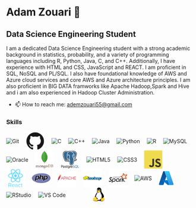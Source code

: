 # Adam Zouari 👋

## **Data Science Engineering Student**
I am a dedicated Data Science Engineering student with a strong academic background in statistics, probability, and a variety of programming languages including R, Python, Java, C, and C++. Additionally, I have experience with HTML and CSS, JavaScript and REACT. I am proficient in SQL, NoSQL and PL/SQL. I also have foundational knowledge of AWS and Azure cloud services and core AWS and Azure architecture principles. I am also proficient in BIG DATA framworks like Apache Hadoop,Spark and Hive and i am also experienced in Hadoop Cluster Administration.

- 📫 How to reach me: ademzouari55@gmail.com

### Skills
<p align="left">
  <img src="https://cdn.jsdelivr.net/gh/devicons/devicon@latest/icons/git/git-original.svg" alt="Git" width="50px" style="vertical-align: middle; padding-right: 15px;" />
  <img src="https://github.com/devicons/devicon/blob/v2.16.0/icons/github/github-original.svg" alt="GitHub" width="50px" style="vertical-align: middle; padding-right: 15px;" />
  <img src="https://cdn.jsdelivr.net/gh/devicons/devicon@latest/icons/c/c-original.svg" alt="C" width="50px" style="vertical-align: middle; padding-right: 15px;" />
  <img src="https://cdn.jsdelivr.net/gh/devicons/devicon@latest/icons/cplusplus/cplusplus-original.svg" alt="C++" width="50px" style="vertical-align: middle; padding-right: 15px;" />
  <img src="https://cdn.jsdelivr.net/gh/devicons/devicon@latest/icons/java/java-original.svg" alt="Java" width="50px" style="vertical-align: middle; padding-right: 15px;" />
  <img src="https://cdn.jsdelivr.net/gh/devicons/devicon@latest/icons/python/python-original.svg" alt="Python" width="50px" style="vertical-align: middle; padding-right: 15px;" />
  <img src="https://cdn.jsdelivr.net/gh/devicons/devicon@latest/icons/r/r-original.svg" alt="R" width="50px" style="vertical-align: middle; padding-right: 15px;" />
  <img src="https://cdn.jsdelivr.net/gh/devicons/devicon@latest/icons/mysql/mysql-original.svg" alt="MySQL" width="50px" style="vertical-align: middle; padding-right: 15px;" />
  <img src="https://cdn.jsdelivr.net/gh/devicons/devicon@latest/icons/oracle/oracle-original.svg" alt="Oracle" width="50px" style="vertical-align: middle; padding-right: 15px;" />
  <img src="https://github.com/devicons/devicon/blob/v2.16.0/icons/mongodb/mongodb-original-wordmark.svg" alt="MongoDB" width="50px" style="vertical-align: middle; padding-right: 15px;" />
  <img src="https://github.com/devicons/devicon/blob/v2.16.0/icons/postgresql/postgresql-original-wordmark.svg" alt="PostgreSQL" width="50px" style="vertical-align: middle; padding-right: 15px;" />
  <img src="https://cdn.jsdelivr.net/gh/devicons/devicon@latest/icons/html5/html5-original.svg" alt="HTML5" width="50px" style="vertical-align: middle; padding-right: 15px;" />
  <img src="https://cdn.jsdelivr.net/gh/devicons/devicon@latest/icons/css3/css3-original.svg" alt="CSS3" width="50px" style="vertical-align: middle; padding-right: 15px;" />
  <img src="https://github.com/devicons/devicon/blob/v2.16.0/icons/javascript/javascript-original.svg" alt="JavaScript" width="50px" style="vertical-align: middle; padding-right: 15px;" />
  <img src="https://github.com/devicons/devicon/blob/v2.16.0/icons/react/react-original-wordmark.svg" alt="React" width="50px" style="vertical-align: middle; padding-right: 15px;" />
  <img src="https://github.com/devicons/devicon/blob/v2.16.0/icons/php/php-original.svg" alt="PHP" width="50px" style="vertical-align: middle; padding-right: 15px;" />
  <img src="https://github.com/devicons/devicon/blob/v2.16.0/icons/apache/apache-original-wordmark.svg" alt="Apache" width="50px" style="vertical-align: middle; padding-right: 15px;" />
  <img src="https://github.com/devicons/devicon/blob/v2.16.0/icons/hadoop/hadoop-original-wordmark.svg" alt="Hadoop" width="50px" style="vertical-align: middle; padding-right: 15px;" />
  <img src="https://github.com/devicons/devicon/blob/v2.16.0/icons/apachespark/apachespark-original-wordmark.svg" alt="Spark" width="50px" style="vertical-align: middle; padding-right: 15px;" />
  <img src="https://cdn.jsdelivr.net/gh/devicons/devicon@latest/icons/amazonwebservices/amazonwebservices-original-wordmark.svg" alt="AWS" width="50px" style="vertical-align: middle; padding-right: 15px;" />
  <img src="https://github.com/devicons/devicon/blob/v2.16.0/icons/azure/azure-original.svg" alt="Azure" width="40px" style="vertical-align: middle; padding-right: 15px;" />
  <img src="https://cdn.jsdelivr.net/gh/devicons/devicon@latest/icons/rstudio/rstudio-original.svg" alt="RStudio" width="40px" style="vertical-align: middle; padding-right: 15px;" />
  <img src="https://cdn.jsdelivr.net/gh/devicons/devicon@latest/icons/vscode/vscode-original.svg" alt="VS Code" width="40px" style="vertical-align: middle; padding-right: 15px;" />
  <img src="https://github.com/devicons/devicon/blob/v2.16.0/icons/linux/linux-original.svg" alt="Linux" width="40px" style="vertical-align: middle; padding-left: 50px;" />
</p>








     
<!--
![Adem's GitHub stats](https://github-readme-stats-git-masterrstaa-rickstaa.vercel.app/api/top-langs/?username=Adem-Zouari&&show_icons=true&theme=dark) 
**Adem-Zouari/Adem-Zouari** is a ✨ _special_ ✨ repository because its `README.md` (this file) appears on your GitHub profile.

Here are some ideas to get you started:

- 🔭 I’m currently working on ...
- 🌱 I’m currently learning ...
- 👯 I’m looking to collaborate on ...
- 🤔 I’m looking for help with ...
- 💬 Ask me about ...
- 📫 How to reach me: ademzouari55@gmail.com
- 😄 Pronouns: ...
- ⚡ Fun fact: ...
-->
